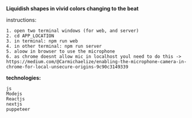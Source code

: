**Liquidish shapes in vivid colors changing to the beat**


instructions:

    1. open two terminal windows (for web, and server)  
    2. cd APP_LOCATION 
    3. in terminal: npm run web  
    4. in other terminal: npm run server
    5. aloow in browser to use the microphone
    6. as chrome doesnt allow mic in localhost youl need to do this -> https://medium.com/@Carmichaelize/enabling-the-microphone-camera-in-chrome-for-local-unsecure-origins-9c90c3149339

**technologies:**
    
    js
    Modejs
    Reactjs 
    nextjs
    puppeteer

